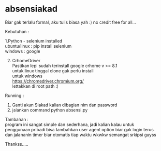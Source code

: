 # absensiakad
Biar gak terlalu formal, aku tulis biasa yah :) no credit free for all...

Kebutuhan :

1.Python - selenium installed<br/>
  ubuntu/linux : pip install selenium<br/>
  windows : google<br/>
  
2. CrhomeDriver<br/>
  Pastikan lepi sudah terinstall google crhome v >= 8.1<br/>
  untuk linux tinggal clone gak perlu install<br/>
  untuk windows<br/>
  https://chromedriver.chromium.org/<br/>
  lettakkan di root path :)
  

Running : 

1. Ganti akun Siakad kalian dibagian nim dan password<br/>
2. jalankan command python absensi.py<br/>

Tambahan :<br/>
program ini sangat simple dan sederhana, jadi kalian kalau untuk penggunaan pribadi bisa tambahkan user agent option biar gak login terus
dan jalananin timer biar otomatis tiap waktu wkwkw semangat srkipsi guyss<br/>

Thankss.....

  
